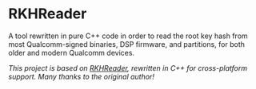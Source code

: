# RKHReader
A tool rewritten in pure C++ code in order to read the root key hash from most Qualcomm-signed binaries, DSP firmware, and partitions, for both older and modern Qualcomm devices.

*This project is based on [RKHReader](https://github.com/WOA-Project/RKHReader), rewritten in C++ for cross-platform support. Many thanks to the original author!*
